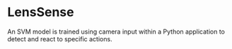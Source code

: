 # LensSense
An SVM model is trained using camera input within a Python application to detect and react to specific actions.
